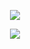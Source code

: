 <p align = 'center'>
  <img
    src="https://github-readme-stats.vercel.app/api?username=miro-development&show_icons=true&theme=jolly"
  />

  
  
<p align = 'center'>
  <img
    src="https://github-readme-stats.vercel.app/api/top-langs/?username=miro-development&layout=compact"
  />
